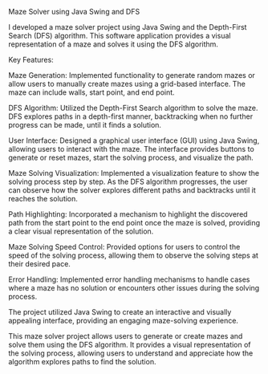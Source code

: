 
Maze Solver using Java Swing and DFS

I developed a maze solver project using Java Swing and the Depth-First Search (DFS) algorithm. This software application provides a visual representation of a maze and solves it using the DFS algorithm.

Key Features:

Maze Generation: Implemented functionality to generate random mazes or allow users to manually create mazes using a grid-based interface. The maze can include walls, start point, and end point.

DFS Algorithm: Utilized the Depth-First Search algorithm to solve the maze. DFS explores paths in a depth-first manner, backtracking when no further progress can be made, until it finds a solution.

User Interface: Designed a graphical user interface (GUI) using Java Swing, allowing users to interact with the maze. The interface provides buttons to generate or reset mazes, start the solving process, and visualize the path.

Maze Solving Visualization: Implemented a visualization feature to show the solving process step by step. As the DFS algorithm progresses, the user can observe how the solver explores different paths and backtracks until it reaches the solution.

Path Highlighting: Incorporated a mechanism to highlight the discovered path from the start point to the end point once the maze is solved, providing a clear visual representation of the solution.

Maze Solving Speed Control: Provided options for users to control the speed of the solving process, allowing them to observe the solving steps at their desired pace.

Error Handling: Implemented error handling mechanisms to handle cases where a maze has no solution or encounters other issues during the solving process.

The project utilized Java Swing to create an interactive and visually appealing interface, providing an engaging maze-solving experience.

This maze solver project allows users to generate or create mazes and solve them using the DFS algorithm. It provides a visual representation of the solving process, allowing users to understand and appreciate how the algorithm explores paths to find the solution.

